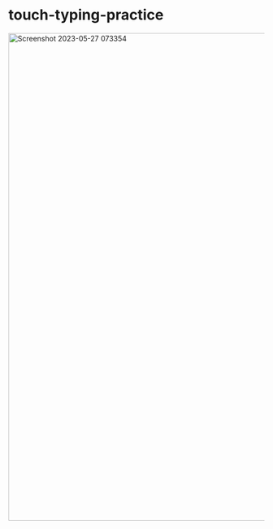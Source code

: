 # touch-typing-practice

<img width="960" alt="Screenshot 2023-05-27 073354" src="https://github.com/santoshy1101/touch-typing-practice/assets/107991675/9da05524-5d42-45fc-bde0-03c19dfe11c4">
